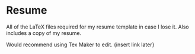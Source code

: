 # Resume

All of the LaTeX files required for my resume template in case I lose it. Also includes a copy of my resume.

Would recommend using Tex Maker to edit. {insert link later}
